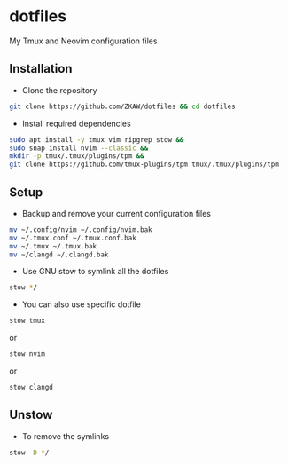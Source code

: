 # dotfiles
My Tmux and Neovim configuration files

## Installation
* Clone the repository
```bash
git clone https://github.com/ZKAW/dotfiles && cd dotfiles
```
* Install required dependencies
```bash
sudo apt install -y tmux vim ripgrep stow &&
sudo snap install nvim --classic &&
mkdir -p tmux/.tmux/plugins/tpm &&
git clone https://github.com/tmux-plugins/tpm tmux/.tmux/plugins/tpm
```

## Setup
* Backup and remove your current configuration files
```bash
mv ~/.config/nvim ~/.config/nvim.bak
mv ~/.tmux.conf ~/.tmux.conf.bak
mv ~/.tmux ~/.tmux.bak
mv ~/clangd ~/.clangd.bak
```

* Use GNU stow to symlink all the dotfiles
```bash
stow */
```

* You can also use specific dotfile
```bash
stow tmux
```
or 
```bash
stow nvim
```
or 
```bash
stow clangd
```

## Unstow
* To remove the symlinks
```bash
stow -D */
```

